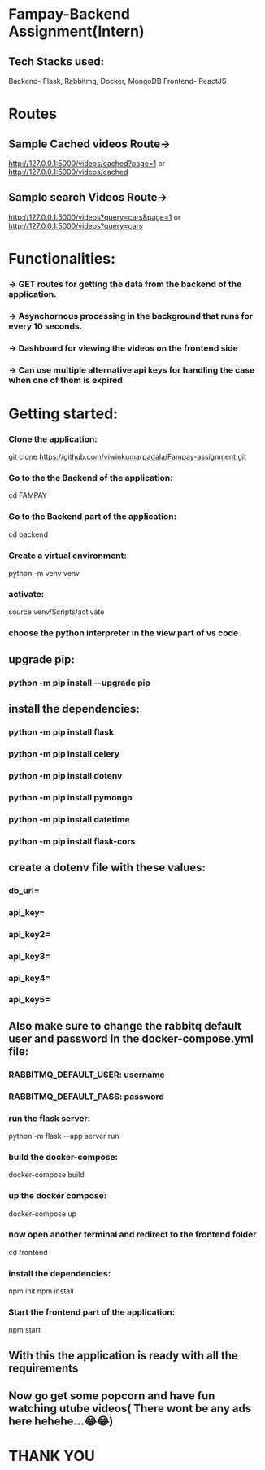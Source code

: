# Fampay-Backend Assignment(Intern)

## Tech Stacks used:
Backend- Flask, Rabbitmq, Docker, MongoDB
Frontend- ReactJS

# Routes 
## Sample Cached videos Route->  
 http://127.0.0.1:5000/videos/cached?page=1  or
 http://127.0.0.1:5000/videos/cached
## Sample search Videos Route-> 
 http://127.0.0.1:5000/videos?query=cars&page=1 or
 http://127.0.0.1:5000/videos?query=cars 

# Functionalities:
### -> GET routes for getting the data from the backend of the application.
### -> Asynchornous processing in the background that runs for every 10 seconds.
### -> Dashboard for viewing the videos on the frontend side
### -> Can use multiple alternative api keys for handling the case when one of them is expired


# Getting started:

### Clone the application: 
git clone https://github.com/viwinkumarpadala/Fampay-assignment.git
### Go to the the Backend of the application:
cd FAMPAY
### Go to the Backend part of the application:
cd backend
### Create a virtual environment:
python -m venv venv
### activate:
source venv/Scripts/activate

### choose the python interpreter in the view part of vs code
## upgrade pip:
### python -m pip install --upgrade pip
## install the dependencies:
### python -m pip install flask
### python -m pip install celery
### python -m pip install dotenv
### python -m pip install pymongo
### python -m pip install datetime
### python -m pip install flask-cors

## create a dotenv file with these values:
### db_url=
### api_key=
### api_key2=
### api_key3=
### api_key4=
### api_key5=

## Also make sure to change the rabbitq default user and password in the docker-compose.yml file:
### RABBITMQ_DEFAULT_USER: username
### RABBITMQ_DEFAULT_PASS: password


### run the flask server:
python -m flask --app server run

### build the docker-compose:
docker-compose build

### up the docker compose:
docker-compose up

### now open another terminal and redirect to the frontend folder
cd frontend

### install the dependencies:
npm init
npm install

### Start the frontend part of the application:
npm start

## With this the application is ready with all the requirements
## Now go get some popcorn and have fun watching utube videos( There wont be any ads here hehehe...😂😂)




# THANK YOU
